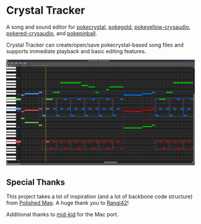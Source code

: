 # Crystal Tracker

A song and sound editor for [pokecrystal](https://github.com/pret/pokecrystal), [pokegold](https://github.com/pret/pokegold), [pokeyellow-crysaudio](https://github.com/dannye/pokeyellow-crysaudio), [pokered-crysaudio](https://github.com/dannye/pokered-crysaudio), and [pokepinball](https://github.com/pret/pokepinball).

Crystal Tracker can create/open/save pokecrystal-based song files and supports immediate playback and basic editing features.

![Screenshot](screenshot.png)

## Special Thanks

This project takes a lot of inspiration (and a lot of backbone code structure) from [Polished Map](https://github.com/Rangi42/polished-map). A huge thank you to [Rangi42](https://github.com/Rangi42)!

Additional thanks to [mid-kid](https://github.com/mid-kid) for the Mac port.
